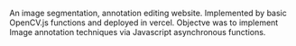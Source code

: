 An image segmentation, annotation editing website. Implemented by basic OpenCV.js functions and deployed in vercel. Objectve was to implement Image annotation techniques via Javascript asynchronous functions.
